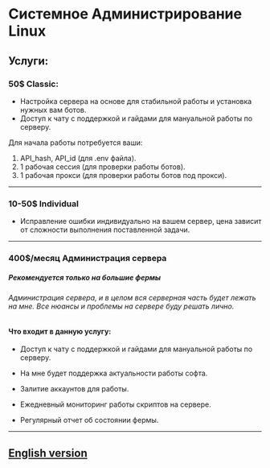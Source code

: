 # Системное Администрирование Linux
## Услуги:
### 50$ Classic:

- Настройка сервера на основе для стабильной работы и установка нужных вам ботов.
- Доступ к чату с поддержкой и гайдами для мануальной работы по серверу.

Для начала работы потребуется ваши:
1) API_hash, API_id (для .env файла).
2) 1 рабочая сессия (для проверки работы ботов).
3) 1 рабочая прокси (для проверки работы ботов под прокси).
----------------------------------------
### 10-50$ Individual

- Исправление ошибки индивидуально на вашем сервер, цена зависит от сложности выполнения поставленной задачи.
-----------------------------------------------
### 400$/месяц Администрация сервера
##### Рекомендуется только на большие фермы
###### Администрация сервера, и в целом вся серверная часть будет лежать на мне. Все нюансы и проблемы на сервере буду решать лично.

#### Что входит в данную услугу:
- Доступ к чату с поддержкой и гайдами для мануальной работы по серверу.

- На мне будет поддержка актуальности работы софта. 
- Залитие аккаунтов для работы. 
- Ежедневный мониторинг работы скриптов на сервере.
- Регулярный отчет об состоянии фермы.
-----------------------------------------------
## [English version](System-Administration-Linux.md)
